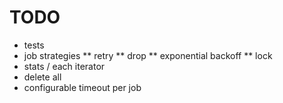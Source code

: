 # TODO

* tests
* job strategies
** retry
** drop
** exponential backoff
** lock
* stats / each iterator
* delete all
* configurable timeout per job
